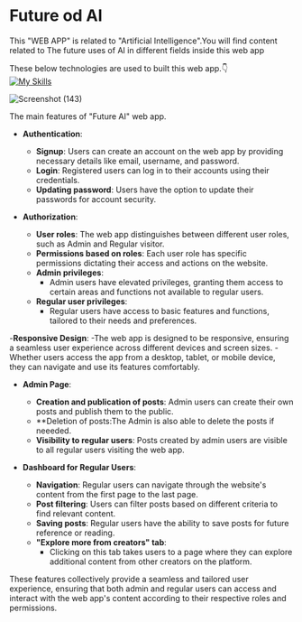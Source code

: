 <h1>Future od AI</h1>
This "WEB APP" is related to "Artificial Intelligence".You will find content related to  The future uses of AI in different fields inside this web app

These below technologies are used to built this web app.👇<br>
[![My Skills](https://skillicons.dev/icons?i=html,css,tailwind,js,react,nodejs,express,mongodb)](https://skillicons.dev)


![Screenshot (143)](https://github.com/biki08089/Future-Of-AI/assets/123112453/6ddf1401-e46f-423f-bb9f-172403db08f7)





The main features of "Future AI" web app.
- **Authentication**:
  - **Signup**: Users can create an account on the web app by providing necessary details like email, username, and password.
  - **Login**: Registered users can log in to their accounts using their credentials.
  - **Updating password**: Users have the option to update their passwords for account security.

- **Authorization**:
  - **User roles**: The web app distinguishes between different user roles, such as Admin and Regular visitor.
  - **Permissions based on roles**: Each user role has specific permissions dictating their access and actions on the website.
  - **Admin privileges**:
    - Admin users have elevated privileges, granting them access to certain areas and functions not available to regular users.
  - **Regular user privileges**:
    - Regular users have access to basic features and functions, tailored to their needs and preferences.

-**Responsive Design**:
-The web app is designed to be responsive, ensuring a seamless user experience across different devices and screen sizes.
-Whether users access the app from a desktop, tablet, or mobile device, they can navigate and use its features comfortably.

- **Admin Page**:
  - **Creation and publication of posts**: Admin users can create their own posts and publish them to the public.
  - **Deletion of posts:The Admin is also able to delete the posts if neeeded. 
  - **Visibility to regular users**: Posts created by admin users are visible to all regular users visiting the web app.

- **Dashboard for Regular Users**:
  - **Navigation**: Regular users can navigate through the website's content from the first page to the last page.
  - **Post filtering**: Users can filter posts based on different criteria to find relevant content.
  - **Saving posts**: Regular users have the ability to save posts for future reference or reading.
  - **"Explore more from creators" tab**:
    - Clicking on this tab takes users to a page where they can explore additional content from other creators on the platform.

These features collectively provide a seamless and tailored user experience, ensuring that both admin and regular users can access and interact with the web app's content according to their respective roles and permissions.
